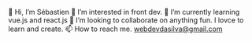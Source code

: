 👋 Hi, I’m Sébastien
👀 I’m interested in front dev.
🌱 I’m currently learning vue.js and react.js
💞️ I’m looking to collaborate on anything fun. I lovce to learn and create.
📫 How to reach me. webdevdasilva@gmail.com

